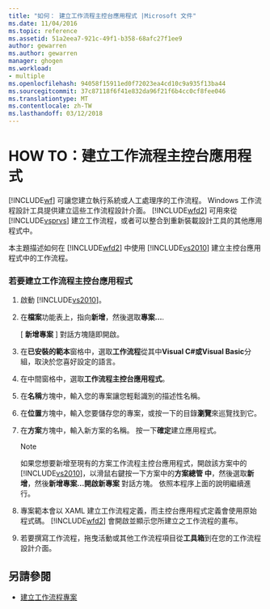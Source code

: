 ```yaml
---
title: "如何： 建立工作流程主控台應用程式 |Microsoft 文件"
ms.date: 11/04/2016
ms.topic: reference
ms.assetid: 51a2eea7-921c-49f1-b358-68afc27f1ee9
author: gewarren
ms.author: gewarren
manager: ghogen
ms.workload:
- multiple
ms.openlocfilehash: 94058f15911ed0f72023ea4cd10c9a935f13ba44
ms.sourcegitcommit: 37c87118f6f41e832da96f21f6b4cc0cf8fee046
ms.translationtype: MT
ms.contentlocale: zh-TW
ms.lasthandoff: 03/12/2018
---
```

# <a name="how-to-create-a-workflow-console-application"></a>HOW TO：建立工作流程主控台應用程式
[!INCLUDE[wf](../workflow-designer/includes/wf_md.md)] 可讓您建立執行系統或人工處理序的工作流程。 Windows 工作流程設計工具提供建立這些工作流程設計介面。 [!INCLUDE[wfd2](../workflow-designer/includes/wfd2_md.md)] 可用來從 [!INCLUDE[vsprvs](../code-quality/includes/vsprvs_md.md)] 建立工作流程，或者可以整合到重新裝載設計工具的其他應用程式中。

 本主題描述如何在 [!INCLUDE[wfd2](../workflow-designer/includes/wfd2_md.md)] 中使用 [!INCLUDE[vs2010](../misc/includes/vs2010_md.md)] 建立主控台應用程式中的工作流程。

### <a name="to-create-a-workflow-console-application"></a>若要建立工作流程主控台應用程式

1.  啟動 [!INCLUDE[vs2010](../misc/includes/vs2010_md.md)]。

2.  在**檔案**功能表上，指向**新增**，然後選取**專案...**.

     [ **新增專案** ] 對話方塊隨即開啟。

3.  在**已安裝的範本**窗格中，選取**工作流程**從其中**Visual C#**或**Visual Basic**分組，取決於您喜好設定的語言。

4.  在中間窗格中，選取**工作流程主控台應用程式**。

5.  在**名稱**方塊中，輸入您的專案讓您輕鬆識別的描述性名稱。

6.  在**位置**方塊中，輸入您要儲存您的專案，或按一下的目錄**瀏覽**來巡覽找到它。

7.  在**方案**方塊中，輸入新方案的名稱。 按一下**確定**建立應用程式。

    > [!NOTE]
    > 如果您想要新增至現有的方案工作流程主控台應用程式，開啟該方案中的[!INCLUDE[vs2010](../misc/includes/vs2010_md.md)]，以滑鼠右鍵按一下方案中的**方案總管 中**，然後選取**新增**，然後**新增專案...**開啟**新專案** 對話方塊。 依照本程序上面的說明繼續進行。

8.  專案範本會以 XAML 建立工作流程定義，而主控台應用程式定義會使用原始程式碼。 [!INCLUDE[wfd2](../workflow-designer/includes/wfd2_md.md)] 會開啟並顯示您所建立之工作流程的畫布。

9. 若要撰寫工作流程，拖曳活動或其他工作流程項目從**工具箱**到在您的工作流程設計介面。

## <a name="see-also"></a>另請參閱

- [建立工作流程專案](../workflow-designer/creating-a-workflow-project.md)